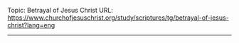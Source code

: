 Topic: Betrayal of Jesus Christ
URL: https://www.churchofjesuschrist.org/study/scriptures/tg/betrayal-of-jesus-christ?lang=eng

---

